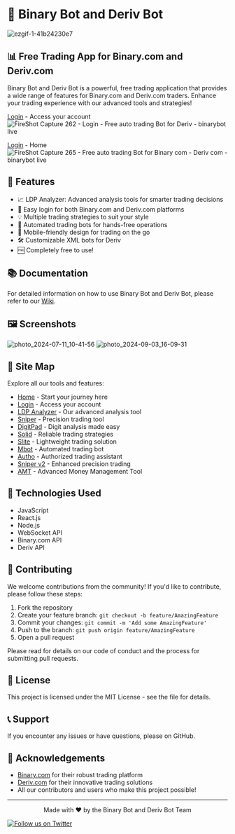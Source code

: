 # 🤖 Binary Bot and Deriv Bot

![ezgif-1-41b24230e7](https://github.com/user-attachments/assets/fe38b268-cb42-4fd0-a3d4-e9115474b91b)


## 📊 Free Trading App for Binary.com and Deriv.com

Binary Bot and Deriv Bot is a powerful, free trading application that provides a wide range of features for Binary.com and Deriv.com traders. Enhance your trading experience with our advanced tools and strategies!

[Login](https://binarybot.live/login) - Access your account
![FireShot Capture 262 - Login - Free auto trading Bot for Deriv - binarybot live](https://github.com/user-attachments/assets/03554fdf-8e6c-4f69-86aa-3801b9cbc2ca)

[Login](https://binarybot.live/home) - Home
![FireShot Capture 265 - Free auto trading Bot for Binary com - Deriv com - binarybot live](https://github.com/user-attachments/assets/cbfcdcaf-2335-486c-a386-bc5a13a516d2)



## 🌟 Features

- 📈 LDP Analyzer: Advanced analysis tools for smarter trading decisions
- 🔐 Easy login for both Binary.com and Deriv.com platforms
- 💡 Multiple trading strategies to suit your style
- 🤖 Automated trading bots for hands-free operations
- 📱 Mobile-friendly design for trading on the go
- 🛠️ Customizable XML bots for Deriv
- 🆓 Completely free to use!

## 📚 Documentation

For detailed information on how to use Binary Bot and Deriv Bot, please refer to our [Wiki](https://github.com/your-username/your-repo-name/wiki).

## 🖼️ Screenshots

![photo_2024-07-11_10-41-56](https://github.com/user-attachments/assets/a503b6e5-7923-458e-aa9b-615acade2458)
![photo_2024-09-03_16-09-31](https://github.com/user-attachments/assets/e42c27fe-6a09-453c-a40e-55c1aaf9ba35)


## 🔗 Site Map

Explore all our tools and features:

- [Home](https://binarybot.live/) - Start your journey here
- [Login](https://binarybot.live/login) - Access your account
- [LDP Analyzer](https://binarybot.live/ldp) - Our advanced analysis tool
- [Sniper](https://binarybot.live/sniper) - Precision trading tool
- [DigitPad](https://binarybot.live/digitPad) - Digit analysis made easy
- [Solid](https://binarybot.live/solid) - Reliable trading strategies
- [Slite](https://binarybot.live/slite) - Lightweight trading solution
- [Mbot](https://binarybot.live/mbot) - Automated trading bot
- [Autho](https://binarybot.live/autho) - Authorized trading assistant
- [Sniper v2](https://binarybot.live/sniper-v2) - Enhanced precision trading
- [AMT](https://binarybot.live/amt) - Advanced Money Management Tool

## 🔧 Technologies Used

- JavaScript
- React.js
- Node.js
- WebSocket API
- Binary.com API
- Deriv API

## 🤝 Contributing

We welcome contributions from the community! If you'd like to contribute, please follow these steps:

1. Fork the repository
2. Create your feature branch: `git checkout -b feature/AmazingFeature`
3. Commit your changes: `git commit -m 'Add some AmazingFeature'`
4. Push to the branch: `git push origin feature/AmazingFeature`
5. Open a pull request

Please read for details on our code of conduct and the process for submitting pull requests.

## 📜 License

This project is licensed under the MIT License - see the file for details.

## 📞 Support

If you encounter any issues or have questions, please on GitHub.

## 🙏 Acknowledgements

- [Binary.com](http://binarybot.live/) for their robust trading platform
- [Deriv.com](http://binarybot.live/) for their innovative trading solutions
- All our contributors and users who make this project possible!

---

<p align="center">
  Made with ❤️ by the Binary Bot and Deriv Bot Team
</p>

[![Follow us on Twitter](https://img.shields.io/twitter/follow/BinaryDerivBot.svg?style=social)](https://twitter.com/BinaryDerivBot)
